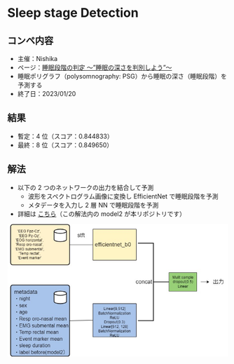 # Sleep stage Detection

## コンペ内容

- 主催：Nishika
- ページ：[睡眠段階の判定 〜”睡眠の深さを判別しよう”〜](https://competition.nishika.com/competitions/sleep/summary)
- 睡眠ポリグラフ（polysomnography: PSG）から睡眠の深さ（睡眠段階）を予測する
- 終了日：2023/01/20

## 結果

- 暫定：4 位（スコア：0.844833）
- 最終：8 位（スコア：0.849650）

## 解法

- 以下の 2 つのネットワークの出力を結合して予測
  - 波形をスペクトログラム画像に変換し EfficientNet で睡眠段階を予測
  - メタデータを入力し 2 層 NN で睡眠段階を予測
- 詳細は [こちら](https://competition.nishika.com/competitions/sleep/topics/445)（この解法内の model2 が本リポジトリです）

![image](./model.jpg)
